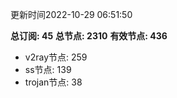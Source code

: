 更新时间2022-10-29 06:51:50

**总订阅: 45**
**总节点: 2310**
**有效节点: 436**
- v2ray节点: 259
- ss节点: 139
- trojan节点: 38
